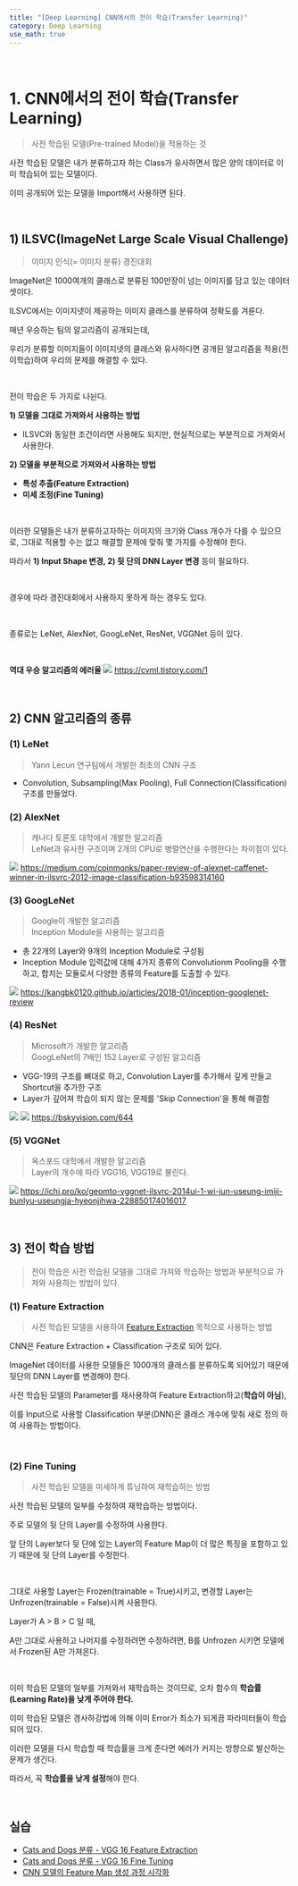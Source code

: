 ```yaml
---
title: "[Deep Learning] CNN에서의 전이 학습(Transfer Learning)"
category: Deep Learning
use_math: true
---
```


<br>

# 1. CNN에서의 전이 학습(Transfer Learning)
> 사전 학습된 모델(Pre-trained Model)을 적용하는 것

사전 학습된 모델은 내가 분류하고자 하는 Class가 유사하면서 많은 양의 데이터로 이미 학습되어 있는 모델이다.

이미 공개되어 있는 모델을 Import해서 사용하면 된다.

<br>

## 1) ILSVC(ImageNet Large Scale Visual Challenge)
> 이미지 인식(= 이미지 분류) 경진대회

ImageNet은 1000여개의 클래스로 분류된 100만장이 넘는 이미지를 담고 있는 데이터셋이다.

ILSVC에서는 이미지넷이 제공하는 이미지 클래스를 분류하여 정확도를 겨룬다.

매년 우승하는 팀의 알고리즘이 공개되는데,

우리가 분류할 이미지들이 이미지넷의 클래스와 유사하다면 공개된 알고리즘을 적용(전이학습)하여 우리의 문제를 해결할 수 있다.

<br>

전이 학습은 두 가지로 나뉜다.

**1) 모델을 그대로 가져와서 사용하는 방법**
  - ILSVC와 동일한 조건이라면 사용해도 되지만, 현실적으로는 부분적으로 가져와서 사용한다.

**2) 모델을 부분적으로 가져와서 사용하는 방법**
  - **특성 추출(Feature Extraction)**
  - **미세 조정(Fine Tuning)**

<br>

이러한 모델들은 내가 분류하고자하는 이미지의 크기와 Class 개수가 다를 수 있으므로, 그대로 적용할 수는 없고 해결할 문제에 맞춰 몇 가지를 수정해야 한다.

따라서 **1) Input Shape 변경, 2) 뒷 단의 DNN Layer 변경** 등이 필요하다.

<br>

경우에 따라 경진대회에서 사용하지 못하게 하는 경우도 있다.

<br>

종류로는 LeNet, AlexNet, GoogLeNet, ResNet, VGGNet 등이 있다.

<br>

**역대 우승 알고리즘의 에러율**
![](/assets/images/posts/dl/ilsvc.png)
https://cvml.tistory.com/1

<br>

## 2) CNN 알고리즘의 종류

### (1) LeNet
> Yann Lecun 연구팀에서 개발한 최초의 CNN 구조

- Convolution, Subsampling(Max Pooling), Full Connection(Classification) 구조를 만들었다.

### (2) AlexNet
> 캐나다 토론토 대학에서 개발한 알고리즘 <br>
> LeNet과 유사한 구조이며 2개의 CPU로 병렬연산을 수행한다는 차이점이 있다.

![](/assets/images/posts/dl/alexnet.png)
https://medium.com/coinmonks/paper-review-of-alexnet-caffenet-winner-in-ilsvrc-2012-image-classification-b93598314160

### (3) GoogLeNet
> Google이 개발한 알고리즘<br>
> Inception Module을 사용하는 알고리즘

- 총 22개의 Layer와 9개의 Inception Module로 구성됨
- Inception Module 
  입력값에 대해 4가지 종류의 Convolutionm Pooling을 수행하고, 합치는 모듈로서 다양한 종류의 Feature를 도출할 수 있다.
  
![](/assets/images/posts/dl/googlenet.png)
https://kangbk0120.github.io/articles/2018-01/inception-googlenet-review

### (4) ResNet
> Microsoft가 개발한 알고리즘 <br>
> GoogLeNet의 7배인 152 Layer로 구성된 알고리즘

- VGG-19의 구조를 뼈대로 하고, Convolution Layer를 추가해서 깊게 만들고 Shortcut을 추가한 구조
- Layer가 깊어져 학습이 되지 않는 문제를 'Skip Connection'을 통해 해결함

![](/assets/images/posts/dl/resnet.jpeg)
![](/assets/images/posts/dl/residualblock.png)
https://bskyvision.com/644

### (5) VGGNet
> 옥스포드 대학에서 개발한 알고리즘 <br>
> Layer의 개수에 따라 VGG16, VGG19로 불린다.

![](/assets/images/posts/dl/vggnet.png)
https://ichi.pro/ko/geomto-vggnet-ilsvrc-2014ui-1-wi-jun-useung-imiji-bunlyu-useungja-hyeonjihwa-228850174016017

<br>

## 3) 전이 학습 방법
> 전이 학습은 사전 학습된 모델을 그대로 가져와 학습하는 방법과 부분적으로 가져와 사용하는 방법이 있다.<br>

### (1) Feature Extraction
> 사전 학습된 모델을 사용하여 <a href="https://gilbertlim.github.io/deep%20learning/dl_cnn/">Feature Extraction</a> 목적으로 사용하는 방법

CNN은 Feature Extraction + Classification 구조로 되어 있다.

ImageNet 데이터를 사용한 모델들은 1000개의 클래스를 분류하도록 되어있기 때문에 뒷단의 DNN Layer를 변경해야 한다. 

사전 학습된 모델의 Parameter를 재사용하여 Feature Extraction하고(**학습이 아님**), 

이를 Input으로 사용할 Classification 부분(DNN)은 클래스 개수에 맞춰 새로 정의 하여 사용하는 방법이다.

<br>

### (2) Fine Tuning
> 사전 학습된 모델을 미세하게 튜닝하여 재학습하는 방법

사전 학습된 모델의 일부를 수정하여 재학습하는 방법이다.

주로 모델의 뒷 단의 Layer를 수정하여 사용한다.

앞 단의 Layer보다 뒷 단에 있는 Layer의 Feature Map이 더 많은 특징을 포함하고 있기 때문에 뒷 단의 Layer를 수정한다.

<br>

그대로 사용할 Layer는 Frozen(trainable = True)시키고, 변경할 Layer는 Unfrozen(trainable = False)시켜 사용한다.

Layer가 A > B > C 일 때, 

A만 그대로 사용하고 나머지를 수정하려면 수정하려면, B를 Unfrozen 시키면 모델에서 Frozen된 A만 가져온다.

<br>

이미 학습된 모델의 일부를 가져와서 재학습하는 것이므로, 오차 함수의 **학습률(Learning Rate)을 낮게 주어야 한다.**

이미 학습된 모델은 경사하강법에 의해 이미 Error가 최소가 되게끔 파라미터들이 학습되어 있다.

이러한 모델을 다시 학습할 때 학습률을 크게 준다면 에러가 커지는 방향으로 발산하는 문제가 생긴다.

따라서, 꼭 **학습률을 낮게 설정**해야 한다.

<br>

## 실습
- <a href="https://colab.research.google.com/drive/1lElwqN_3hbV2fJVXmT7SYYzWcWJhbGNV?usp=sharing">Cats and Dogs 분류 - VGG 16 Feature Extraction</a>
- <a href="https://colab.research.google.com/drive/1Oi8_W6S0Wlc6LLoVpKXhNIT9amTRHeIb?usp=sharing">Cats and Dogs 분류 - VGG 16 Fine Tuning</a>
- <a href="https://drive.google.com/file/d/1_hjxCj_EMbL5JxY9ei3kuKQvrQWy4YJB/view?usp=sharing">CNN 모델의 Feature Map 생성 과정 시각화</a>